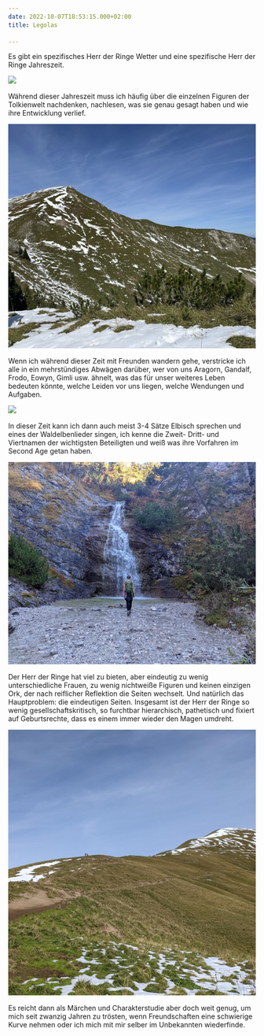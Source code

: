 ```yaml
---
date: 2022-10-07T18:53:15.000+02:00
title: Legolas

---
```

Es gibt ein spezifisches Herr der Ringe Wetter und eine spezifische Herr der Ringe Jahreszeit.

![](/uploads/pxl_20221007_082248131.jpg)

Während dieser Jahreszeit muss ich häufig über die einzelnen Figuren der Tolkienwelt nachdenken, nachlesen, was sie genau gesagt haben und wie ihre Entwicklung verlief.

![](/uploads/signal-2022-09-26-20-07-56-278-4_1.jpg)

Wenn ich während dieser Zeit mit Freunden wandern gehe, verstricke ich alle in ein mehrstündiges Abwägen darüber, wer von uns Aragorn, Gandalf, Frodo, Eowyn, Gimli usw. ähnelt, was das für unser weiteres Leben bedeuten könnte, welche Leiden vor uns liegen, welche Wendungen und Aufgaben.

![](/uploads/pxl_20221007_103901219.jpg)

In dieser Zeit kann ich dann auch meist 3-4 Sätze Elbisch sprechen und eines der Waldelbenlieder singen, ich kenne die Zweit- Dritt- und Viertnamen der wichtigsten Beteiligten und weiß was ihre Vorfahren im Second Age getan haben.

![](/uploads/signal-2022-10-07-17-18-15-745-5_1.jpg)

Der Herr der Ringe hat viel zu bieten, aber eindeutig zu wenig unterschiedliche Frauen, zu wenig nichtweiße Figuren und keinen einzigen Ork, der nach reiflicher Reflektion die Seiten wechselt. Und natürlich das Hauptproblem: die eindeutigen Seiten. Insgesamt ist der Herr der Ringe so wenig gesellschaftskritisch, so furchtbar hierarchisch, pathetisch und fixiert auf Geburtsrechte, dass es einem immer wieder den Magen umdreht.

![](/uploads/signal-2022-09-23-19-29-24-254-3_1.jpg)

Es reicht dann als Märchen und Charakterstudie aber doch weit genug, um mich seit zwanzig Jahren zu trösten, wenn Freundschaften eine schwierige Kurve nehmen oder ich mich mit mir selber im Unbekannten wiederfinde. 